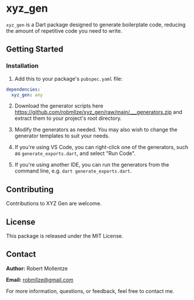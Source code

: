 # xyz_gen

`xyz_gen` is a Dart package designed to generate boilerplate code, reducing the amount of repetitive code you need to write.

## Getting Started

### Installation

1. Add this to your package's `pubspec.yaml` file:

```yaml
dependencies:
  xyz_gen: any
```

2. Download the generator scripts here https://github.com/robmllze/xyz_gen/raw/main/___generators.zip and extract them to your project's root directory.

3. Modify the generators as needed. You may also wish to change the generator templates to suit your needs.

4. If you're using VS Code, you can right-click one of the generators, such as `generate_exports.dart`, and select "Run Code".

5. If you're using another IDE, you can run the generators from the command line, e.g. `dart generate_exports.dart`.


## Contributing

Contributions to XYZ Gen are welcome.

## License

This package is released under the MIT License.

## Contact

**Author:** Robert Mollentze

**Email:** robmllze@gmail.com

For more information, questions, or feedback, feel free to contact me.
